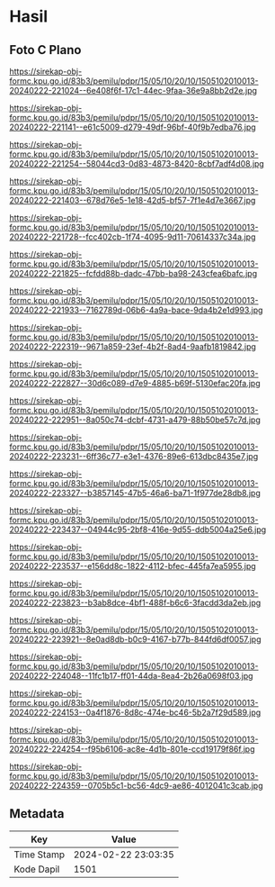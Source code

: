 # Hasil

## Foto C Plano

https://sirekap-obj-formc.kpu.go.id/83b3/pemilu/pdpr/15/05/10/20/10/1505102010013-20240222-221024--6e408f6f-17c1-44ec-9faa-36e9a8bb2d2e.jpg

https://sirekap-obj-formc.kpu.go.id/83b3/pemilu/pdpr/15/05/10/20/10/1505102010013-20240222-221141--e61c5009-d279-49df-96bf-40f9b7edba76.jpg

https://sirekap-obj-formc.kpu.go.id/83b3/pemilu/pdpr/15/05/10/20/10/1505102010013-20240222-221254--58044cd3-0d83-4873-8420-8cbf7adf4d08.jpg

https://sirekap-obj-formc.kpu.go.id/83b3/pemilu/pdpr/15/05/10/20/10/1505102010013-20240222-221403--678d76e5-1e18-42d5-bf57-7f1e4d7e3667.jpg

https://sirekap-obj-formc.kpu.go.id/83b3/pemilu/pdpr/15/05/10/20/10/1505102010013-20240222-221728--fcc402cb-1f74-4095-9d11-70614337c34a.jpg

https://sirekap-obj-formc.kpu.go.id/83b3/pemilu/pdpr/15/05/10/20/10/1505102010013-20240222-221825--fcfdd88b-dadc-47bb-ba98-243cfea6bafc.jpg

https://sirekap-obj-formc.kpu.go.id/83b3/pemilu/pdpr/15/05/10/20/10/1505102010013-20240222-221933--7162789d-06b6-4a9a-bace-9da4b2e1d993.jpg

https://sirekap-obj-formc.kpu.go.id/83b3/pemilu/pdpr/15/05/10/20/10/1505102010013-20240222-222319--9671a859-23ef-4b2f-8ad4-9aafb1819842.jpg

https://sirekap-obj-formc.kpu.go.id/83b3/pemilu/pdpr/15/05/10/20/10/1505102010013-20240222-222827--30d6c089-d7e9-4885-b69f-5130efac20fa.jpg

https://sirekap-obj-formc.kpu.go.id/83b3/pemilu/pdpr/15/05/10/20/10/1505102010013-20240222-222951--8a050c74-dcbf-4731-a479-88b50be57c7d.jpg

https://sirekap-obj-formc.kpu.go.id/83b3/pemilu/pdpr/15/05/10/20/10/1505102010013-20240222-223231--6ff36c77-e3e1-4376-89e6-613dbc8435e7.jpg

https://sirekap-obj-formc.kpu.go.id/83b3/pemilu/pdpr/15/05/10/20/10/1505102010013-20240222-223327--b3857145-47b5-46a6-ba71-1f977de28db8.jpg

https://sirekap-obj-formc.kpu.go.id/83b3/pemilu/pdpr/15/05/10/20/10/1505102010013-20240222-223437--04944c95-2bf8-416e-9d55-ddb5004a25e6.jpg

https://sirekap-obj-formc.kpu.go.id/83b3/pemilu/pdpr/15/05/10/20/10/1505102010013-20240222-223537--e156dd8c-1822-4112-bfec-445fa7ea5955.jpg

https://sirekap-obj-formc.kpu.go.id/83b3/pemilu/pdpr/15/05/10/20/10/1505102010013-20240222-223823--b3ab8dce-4bf1-488f-b6c6-3facdd3da2eb.jpg

https://sirekap-obj-formc.kpu.go.id/83b3/pemilu/pdpr/15/05/10/20/10/1505102010013-20240222-223921--8e0ad8db-b0c9-4167-b77b-844fd6df0057.jpg

https://sirekap-obj-formc.kpu.go.id/83b3/pemilu/pdpr/15/05/10/20/10/1505102010013-20240222-224048--11fc1b17-ff01-44da-8ea4-2b26a0698f03.jpg

https://sirekap-obj-formc.kpu.go.id/83b3/pemilu/pdpr/15/05/10/20/10/1505102010013-20240222-224153--0a4f1876-8d8c-474e-bc46-5b2a7f29d589.jpg

https://sirekap-obj-formc.kpu.go.id/83b3/pemilu/pdpr/15/05/10/20/10/1505102010013-20240222-224254--f95b6106-ac8e-4d1b-801e-ccd19179f86f.jpg

https://sirekap-obj-formc.kpu.go.id/83b3/pemilu/pdpr/15/05/10/20/10/1505102010013-20240222-224359--0705b5c1-bc56-4dc9-ae86-4012041c3cab.jpg


## Metadata

| Key        | Value               |
| ---------- | ------------------- |
| Time Stamp | 2024-02-22 23:03:35 |
| Kode Dapil | 1501                |




